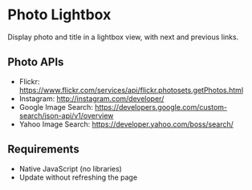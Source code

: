 # Photo Lightbox

Display photo and title in a lightbox view, with next and previous links.

## Photo APIs
* Flickr: https://www.flickr.com/services/api/flickr.photosets.getPhotos.html
* Instagram: http://instagram.com/developer/
* Google Image Search: https://developers.google.com/custom-search/json-api/v1/overview
* Yahoo Image Search: https://developer.yahoo.com/boss/search/

## Requirements
* Native JavaScript (no libraries)
* Update without refreshing the page
